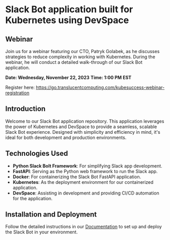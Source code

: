 # Slack Bot application built for Kubernetes using DevSpace

## Webinar
Join us for a webinar featuring our CTO, Patryk Golabek, as he discusses strategies to reduce complexity in working with Kubernetes. During the webinar, he will conduct a detailed walk-through of our Slack Bot application.

**Date: Wednesday, November 22, 2023**
**Time: 1:00 PM EST**

Register here: https://go.translucentcomputing.com/kubesuccess-webinar-registration



## Introduction

Welcome to our Slack Bot application repository. This application leverages the power of Kubernetes and DevSpace to provide a seamless, scalable Slack Bot experience. Designed with simplicity and efficiency in mind, it's ideal for both development and production environments.

## Technologies Used

- **Python Slack Bolt Framework**: For simplifying Slack app development.
- **FastAPI**: Serving as the Python web framework to run the Slack app.
- **Docker**: For containerizing the Slack Bot FastAPI application.
- **Kubernetes**: As the deployment environment for our containerized application.
- **DevSpace**: Assisting in development and providing CI/CD automation for the application.

## Installation and Deployment

Follow the detailed instructions in our [Documentation](https://translucentcomputing.github.io/webinar-slack-bot/) to set up and deploy the Slack Bot in your environment.
